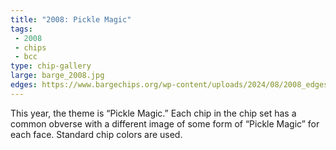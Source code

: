 ```yaml
---
title: "2008: Pickle Magic"
tags:
 - 2008
 - chips
 - bcc
type: chip-gallery
large: barge_2008.jpg
edges: https://www.bargechips.org/wp-content/uploads/2024/08/2008_edges.gif
---
```


This year, the theme is &#8220;Pickle Magic.&#8221; Each chip in the chip set
has a common obverse with a different image of some form of &#8220;Pickle
Magic&#8221; for each face. Standard chip colors are used.
